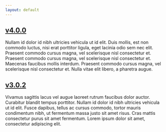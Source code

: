 ```yaml
---
layout: default
---
```


## [v4.0.0](v4/)

Nullam id dolor id nibh ultricies vehicula ut id elit. Duis mollis, est non
commodo luctus, nisi erat porttitor ligula, eget lacinia odio sem nec elit.
Praesent commodo cursus magna, vel scelerisque nisl consectetur et. Praesent
commodo cursus magna, vel scelerisque nisl consectetur et. Maecenas faucibus
mollis interdum. Praesent commodo cursus magna, vel scelerisque nisl
consectetur et. Nulla vitae elit libero, a pharetra augue.

## [v3.0.2](v3/)

Vivamus sagittis lacus vel augue laoreet rutrum faucibus dolor auctor.
Curabitur blandit tempus porttitor. Nullam id dolor id nibh ultricies vehicula
ut id elit. Fusce dapibus, tellus ac cursus commodo, tortor mauris condimentum
nibh, ut fermentum massa justo sit amet risus. Cras mattis consectetur purus
sit amet fermentum. Lorem ipsum dolor sit amet, consectetur adipiscing elit.

